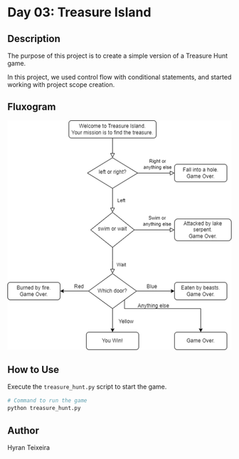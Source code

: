 # Day 03: Treasure Island

## Description
The purpose of this project is to create a simple version of a Treasure Hunt game.

In this project, we used control flow with conditional statements, and started working with project scope creation.

## Fluxogram
![Treasure Hunt Fluxogram](assets/flowchart.png)

## How to Use
Execute the `treasure_hunt.py` script to start the game.

```sh
# Command to run the game
python treasure_hunt.py
```

## Author
Hyran Teixeira